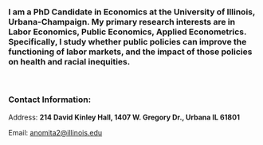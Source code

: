 
### I am a PhD Candidate in Economics at the University of Illinois, Urbana-Champaign. My primary research interests are in Labor Economics, Public Economics, Applied Econometrics. Specifically, I study whether public policies can improve the functioning of labor markets, and the impact of those policies on health and racial inequities.



<br>

### Contact Information:
Address: **214 David Kinley Hall, 1407 W. Gregory Dr., Urbana IL 61801**

Email: anomita2@illinois.edu
